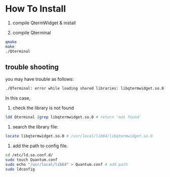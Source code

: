 # How To Install

1. compile QtermWidget & install

2. compile Qterminal

```bash
qmake
make
./Qterminal
```
## trouble shooting
you may have trouble as follows:
```bash
./QTerminal: error while loading shared libraries: libqtermwidget.so.0: cannot open shared object file: No such file or directory
```

In this case,
1. check the library is not found
```bash
ldd Qterminal |grep libqtermwidget.so.0 # return 'not found'
```
1. search the library file:
```bash
locate libqtermwidget.so.0 # /usr/local/lib64/libqtermwidget.so.0
```
1. add the path to config file.
```bash
cd /etc/ld.so.conf.d/
sudo touch Quantum.conf
sudo echo "/usr/local/lib64" > Quantum.conf # add path
sudo ldconfig
```


